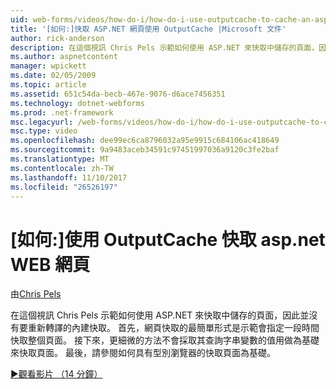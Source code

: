 ```yaml
---
uid: web-forms/videos/how-do-i/how-do-i-use-outputcache-to-cache-an-aspnet-page
title: '[如何:]快取 ASP.NET 網頁使用 OutputCache |Microsoft 文件'
author: rick-anderson
description: 在這個視訊 Chris Pels 示範如何使用 ASP.NET 來快取中儲存的頁面，因此並沒有要重新轉譯的內建快取。 首先，...
ms.author: aspnetcontent
manager: wpickett
ms.date: 02/05/2009
ms.topic: article
ms.assetid: 651c54da-becb-467e-9076-d6ace7456351
ms.technology: dotnet-webforms
ms.prod: .net-framework
msc.legacyurl: /web-forms/videos/how-do-i/how-do-i-use-outputcache-to-cache-an-aspnet-page
msc.type: video
ms.openlocfilehash: dee99ec6ca8796032a95e9915c684106ac418649
ms.sourcegitcommit: 9a9483aceb34591c97451997036a9120c3fe2baf
ms.translationtype: MT
ms.contentlocale: zh-TW
ms.lasthandoff: 11/10/2017
ms.locfileid: "26526197"
---
```

<a name="how-do-i-use-outputcache-to-cache-an-aspnet-page"></a>[如何:]使用 OutputCache 快取 asp.net WEB 網頁
====================
由[Chris Pels](https://twitter.com/chrispels)

在這個視訊 Chris Pels 示範如何使用 ASP.NET 來快取中儲存的頁面，因此並沒有要重新轉譯的內建快取。 首先，網頁快取的最簡單形式是示範會指定一段時間快取整個頁面。 接下來，更細微的方法不會採取其查詢字串變數的值用做為基礎來快取頁面。 最後，請參閱如何具有型別瀏覽器的快取頁面為基礎。

[&#9654;觀看影片 （14 分鐘）](https://channel9.msdn.com/Blogs/ASP-NET-Site-Videos/how-do-i-use-outputcache-to-cache-an-aspnet-page)
